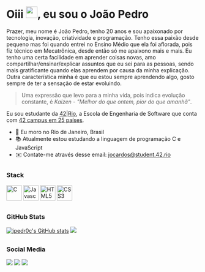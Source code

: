 <h1 align="left">Oiii <img src="https://raw.githubusercontent.com/kaueMarques/kaueMarques/master/hi.gif" width="30px">, eu sou o João Pedro</h1>

<p>Prazer, meu nome é João Pedro, tenho 20 anos e sou apaixonado por tecnologia, inovação, criatividade e programação. Tenho essa paixão desde pequeno mas foi quando entrei no Ensino Médio que ela foi aflorada, pois fiz técnico em Mecatrônica, desde então só me apaixono mais e mais. Eu tenho uma certa facilidade em aprender coisas novas, amo compartilhar/ensinar/explicar assuntos que eu sei para as pessoas, sendo mais gratificante quando elas aprendem por causa da minha explicação. Outra característica minha é que eu estou sempre aprendendo algo, gosto sempre de ter a sensação de estar evoluindo.</p>

> Uma expressão que levo para a minha vida, pois indica evolução constante, é *Kaizen - "Melhor do que ontem, pior do que amanhã"*.

Eu sou estudante da [42|Rio](https://42.rio), a Escola de Engenharia de Software que conta com [42 campus em 25 países](https://www.42network.org/42-schools/).

* 📍 Eu moro no Rio de Janeiro, Brasil
* 📚 Atualmente estou estudando a linguagem de programação C e JavaScript
* ✉️   Contate-me através desse email: [jocardos@student.42.rio](mailto:jocardos@student.42.rio)

 
##

### Stack
<div align="left">
<a href="https://docs.microsoft.com/en-us/cpp/?view=msvc-170" target="_blank" rel="noreferrer"><img src="https://raw.githubusercontent.com/danielcranney/readme-generator/main/public/icons/skills/c-colored.svg" width="40" height="40" alt="C" /></a>
<a href="https://developer.mozilla.org/en-US/docs/Web/JavaScript" target="_blank" rel="noreferrer"><img src="https://raw.githubusercontent.com/danielcranney/readme-generator/main/public/icons/skills/javascript-colored.svg" width="40" height="40" alt="Javascript" /></a>
<a href="https://developer.mozilla.org/en-US/docs/Glossary/HTML5" target="_blank" rel="noreferrer"><img src="https://raw.githubusercontent.com/danielcranney/readme-generator/main/public/icons/skills/html5-colored.svg" width="40" height="40" alt="HTML5" /></a>
<a href="https://developer.mozilla.org/pt-BR/docs/Web/CSS" target="_blank" rel="noreferrer"><img src="https://raw.githubusercontent.com/danielcranney/readme-generator/main/public/icons/skills/css3-colored.svg" width="40" height="40" alt="CSS3" /></a>
</div>

##

### GitHub Stats
<div>
<a href="http://www.github.com/jpedr0c"><img src="https://github-readme-stats.vercel.app/api?username=jpedr0c&show_icons=true&count_private=true&theme=vision-friendly-dark&include_all_commits=true" alt="jpedr0c's GitHub stats" /></a>
<a href="http://www.github.com/jpedr0c"><img src="https://github-readme-streak-stats.herokuapp.com/?user=jpedr0c&show_icons=true&count_private=true&theme=vision-friendly-dark&include_all_commits=true" /></a>
 </div>
 
 ##
 
 ### Social Media
 
 <div>
  <a href="https://instagram.com/jpedroc17" target="_blank"><img src="https://img.shields.io/badge/-Instagram-%23E4405F?style=for-the-badge&logo=instagram&logoColor=white" target="_blank"></a>
  <a href = "mailto:jocardos@student.42.rio"><img src="https://img.shields.io/badge/-Gmail-%23333?style=for-the-badge&logo=gmail&logoColor=white" target="_blank"></a>
  <a href="https://www.linkedin.com/in/jpedroc" target="_blank"><img src="https://img.shields.io/badge/-LinkedIn-%230077B5?style=for-the-badge&logo=linkedin&logoColor=white" target="_blank"></a> 
</div>
